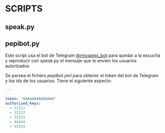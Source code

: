 # SCRIPTS

## speak.py

## pepibot.py

Este script usa el bot de Telegram [@misspepi_bot](http://telegram.me/misspepi_bot) para quedar a la escucha y reproducir con *speak.py* el mensaje que le envíen los usuarios autorizados

Se parsea el fichero *pepibot.yml* para obtener el token del bot de Telegram y los ids de los usuarios. Tiene el siguiente aspecto:

```yaml
---

token: "AAAAAAAAAAAAAA"
authorized_keys:
  - 11111
  - 22222
  - 33333
  - 44444
  - 55555
```
